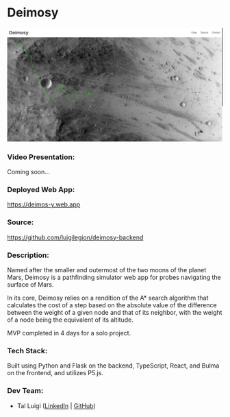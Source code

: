 # Deimosy

![Deimosy Screenshot](./public/screenshot.png)

### Video Presentation:

Coming soon...

### Deployed Web App:

https://deimos-y.web.app

### Source:

https://github.com/luigilegion/deimosy-backend

### Description:

Named after the smaller and outermost of the two moons of the planet Mars, Deimosy is a pathfinding simulator web app for probes navigating the surface of Mars.

In its core, Deimosy relies on a rendition of the A\* search algorithm that calculates the cost of a step based on the absolute value of the difference between the weight of a given node and that of its neighbor, with the weight of a node being the equivalent of its altitude.

MVP completed in 4 days for a solo project.

### Tech Stack:

Built using Python and Flask on the backend, TypeScript, React, and Bulma on the frontend, and utilizes P5.js.

### Dev Team:

- Tal Luigi ([LinkedIn](https://www.linkedin.com/in/talluigi) | [GitHub](https://github.com/luigilegion))
